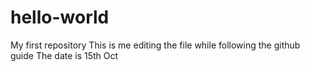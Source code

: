 # hello-world
My first repository 
This is me editing the file while following the github guide
The date is 15th Oct
